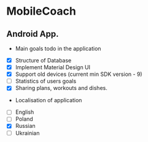 # MobileCoach
## Android App.

- Main goals todo in the application
 - [x] Structure of Database
 - [x] Implement Material Design UI
 - [x] Support old devices (current min SDK version - 9)
 - [ ] Statistics of users goals
 - [x] Sharing plans, workouts and dishes.
- Localisation of application
 - [ ] English
 - [ ] Poland
 - [x] Russian
 - [ ] Ukrainian
